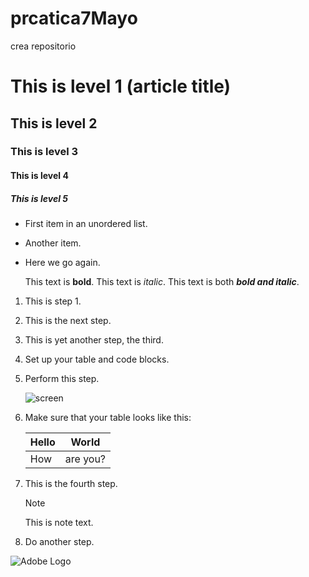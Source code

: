 # prcatica7Mayo
crea repositorio

# This is level 1 (article title)
## This is level 2
### This is level 3
#### This is level 4
##### This is level 5


* First item in an unordered list.
* Another item.
* Here we go again.


   This text is **bold**.
   This text is *italic*.
   This text is both ***bold and italic***.



1. This is step 1.
1. This is the next step.
1. This is yet another step, the third.



1. Set up your table and code blocks.
1. Perform this step.

   ![screen](https://experienceleague.adobe.com/docs/contributor/assets/adobe_standard_logo.png?lang=es)

1. Make sure that your table looks like this:

   | Hello | World |
   |---|---|
   | How | are you? |

1. This is the fourth step.

   >[!NOTE]
   >
   >This is note text.

1. Do another step.




![Adobe Logo](/docs/contributor/assets/adobe_standard_logo.png "Hover text")


